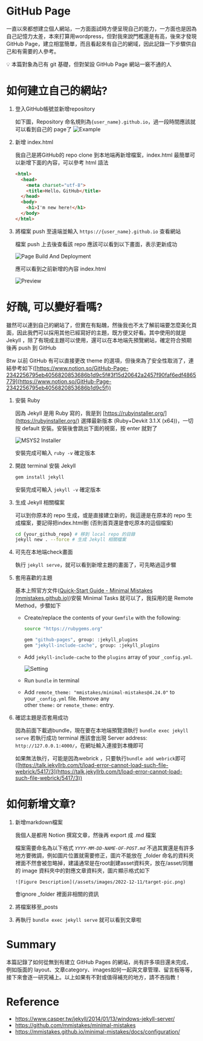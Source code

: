 # GitHub Page

一直以來都想建立個人網站，一方面面試時方便呈現自己的能力，一方面也是因為自己記憶力太差，本來打算用wordpress，但對我來說門檻還是有高，後來才發現GitHub Page，建立相當簡單，而且看起來有自己的網域，因此記錄一下步驟供自己和有需要的人參考。

<aside>
💡 本篇對象為已有 git 基礎，但對架設 GitHub Page 網站一竅不通的人

</aside>

# 如何建立自己的網站?

1. 登入GitHub帳號並新增repository
    
    如下圖，Repository 命名規則為`{user_name}.github.io`，過一段時間應該就可以看到自己的 page了
    ![Example](/assets/images/2022-12-11/Untitled.png)
    <!-- <img src="{{site.baseurl | prepend: site.url}}_posts/Untitled.png" alt="zigzag" /> -->
    
2. 新增 index.html
    
    我自己是將GitHub的 repo clone 到本地端再新增檔案，index.html 最簡單可以新增下面的內容，可以參考 html 語法
    
    ```html
    <html>
      <head>
        <meta charset="utf-8">
        <title>Hello，GitHub</title>
      </head>
      <body>
        <h1>I'm new here!</h1>
      </body>
    </html>
    ```
    
3. 將檔案 push 至遠端並輸入 `https://{user_name}.github.io` 查看網站
    
    檔案 push 上去後查看該 repo 應該可以看到以下畫面，表示更新成功
    
    ![Page Build And Deployment](/assets/images/2022-12-11/Untitled%201.png)
    
    應可以看到之前新增的內容 index.html 
    
    ![Preview](/assets/images/2022-12-11/Untitled%202.png)
    

# 好醜, 可以變好看嗎?

雖然可以連到自己的網站了，但實在有點醜，然後我也不太了解前端要怎麼美化頁面，因此我們可以採用其他已經寫好的主題，既方便又好看。其中使用的就是 Jekyll ，除了有現成主題可以使用，還可以在本地端先預覽網站，確定符合預期後再 push 到 GitHub

Btw 以前 GitHub 有可以直接更改 theme 的選項，但後來為了安全性取消了，連結參考如下([https://www.notion.so/GitHub-Page-2342256795eb4056820853686b1d9c5f#3f15d20642a2457f90faf6edf4865779](https://www.notion.so/GitHub-Page-2342256795eb4056820853686b1d9c5f))

1. 安裝 Ruby
    
    因為 Jekyll 是用 Ruby 寫的，我是到 [https://rubyinstaller.org/](https://rubyinstaller.org/) 選擇最新版本 (Ruby+Devkit 3.1.X (x64))，一切按 default 安裝。安裝後會跳出下面的視窗，按 enter 就對了
    
    ![MSYS2 Installer](/assets/images/2022-12-11/Untitled%203.png)
    
    安裝完成可輸入 `ruby -v` 確定版本
    
2. 開啟 terminal 安裝 Jekyll 
    
    ```bash
    gem install jekyll
    ```
    
    安裝完成可輸入 `jekyll -v` 確定版本
    
3. 生成 Jekyll 相關檔案
    
    可以到你原本的 repo 生成，或是直接建立新的，我這邊是在原本的 repo 生成檔案，要記得把index.html刪 (否則首頁還是會吃原本的這個檔案)
    
    ```bash
    cd {your_github_repo} # 移到 local repo 的目錄
    jekyll new . --force # 生成 Jekyll 相關檔案
    ```
    
4. 可先在本地端check畫面
    
    執行 `jekyll serve`，就可以看到新增主題的畫面了，可先略過這步驟
     
5. 套用喜歡的主題
    
    基本上照官方文件([Quick-Start Guide - Minimal Mistakes (mmistakes.github.io)](https://mmistakes.github.io/minimal-mistakes/docs/quick-start-guide/))安裝 Minimal Tasks 就可以了，我採用的是 Remote Method，步驟如下
    
    - Create/replace the contents of your `Gemfile` with the following:
        
        ```bash
        source "https://rubygems.org"
        
        gem "github-pages", group: :jekyll_plugins
        gem "jekyll-include-cache", group: :jekyll_plugins
        ```
        
    - Add `jekyll-include-cache` to the `plugins` array of your `_config.yml`.
        
        ![Setting](/assets/images/2022-12-11/Untitled%204.png)
        
    - Run `bundle` in terminal
    - Add `remote_theme: "mmistakes/minimal-mistakes@4.24.0"` to your `_config.yml` file. Remove any other `theme:` or `remote_theme:` entry.
6. 確認主題是否套用成功
    
    因為前面下載過bundle，現在要在本地端預覽須執行 `bundle exec jekyll serve`
    若執行成功 terminal 應該會出現 Server address: `http://127.0.0.1:4000/`，在網址輸入連接到本機即可
    
    如果無法執行，可能是因為webrick ，只要執行`bundle add webrick`即可 ([https://talk.jekyllrb.com/t/load-error-cannot-load-such-file-webrick/5417/3](https://talk.jekyllrb.com/t/load-error-cannot-load-such-file-webrick/5417/3))
    

# 如何新增文章?

1. 新增markdown檔案
    
    我個人是都用 Notion 撰寫文章，然後再 export 成 .md 檔案
    
    檔案需要命名為以下格式 *`YYYY-MM-DD-NAME-OF-POST.md`*
    不過其實還是有許多地方要微調，例如圖片位置就需要修正，圖片不能放在 _folder 命名的資料夾裡面不然會被忽略掉，建議通常是在root創建asset資料夾，放在/asset/同層的 image 資料夾中的對應文章資料夾，圖片顯示格式如下

    `![Figure Description](/assets/images/2022-12-11/target-pic.png)`

    會ignore _folder 裡面非相關的資訊
    
2. 將檔案移至_posts
3. 再執行 `bundle exec jekyll serve` 就可以看到文章啦

# Summary

本篇記錄了如何從無到有建立 GitHub Pages 的網站，尚有許多項目還未完成，例如版面的 layout、文章category、images如何一起與文章管理、留言板等等，接下來會逐一研究補上。以上如果有不對或值得補充的地方，請不吝指教！


# Reference

- https://www.casper.tw/jekyll/2014/01/13/windows-jekyll-server/
- https://github.com/mmistakes/minimal-mistakes
- https://mmistakes.github.io/minimal-mistakes/docs/configuration/
